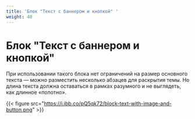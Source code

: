 ```yaml
---
title: 'Блок "Текст с баннером и кнопкой" '
weight: 40
---
```

# Блок "Текст с баннером и кнопкой" 

При использовании такого блока нет ограничений на размер основного текста — можно разместить несколько абзацев для раскрытия темы. Но длина текста должна оставаться в рамках разумного и не выглядеть, как длинное «полотно».

{{< figure src="https://i.ibb.co/pQ5qk72/block-text-with-image-and-button.png" >}}



